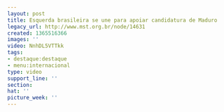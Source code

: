 ```yaml
---
layout: post
title: Esquerda brasileira se une para apoiar candidatura de Maduro
legacy_url: http://www.mst.org.br/node/14631
created: 1365516366
images: ''
video: NnhDL5VTTkk
tags:
- destaque:destaque
- menu:internacional
type: video
support_line: ''
section: 
hat: ''
picture_week: ''
---
```

<p>&nbsp;</p><p style="text-align: center;"><object data="http://www.youtube.com/v/NnhDL5VTTkk&amp;list" type="application/x-shockwave-flash" height="500" width="600"><param name="src" value="http://www.youtube.com/v/NnhDL5VTTkk&amp;list"></object></p>
